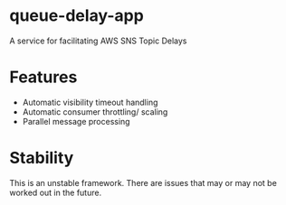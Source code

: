 # queue-delay-app
A service for facilitating AWS SNS Topic Delays

# Features

* Automatic visibility timeout handling
* Automatic consumer throttling/ scaling
* Parallel message processing

# Stability

This is an unstable framework. There are issues that may or may not be worked out in the future.
